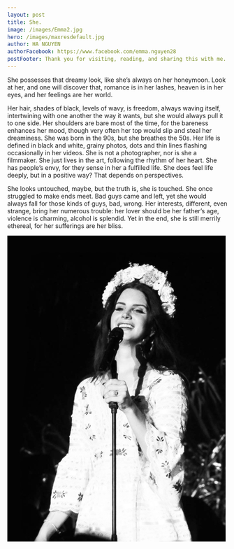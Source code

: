 ```yaml
---
layout: post
title: She.
image: /images/Emma2.jpg
hero: /images/maxresdefault.jpg
author: HA NGUYEN
authorFacebook: https://www.facebook.com/emma.nguyen28
postFooter: Thank you for visiting, reading, and sharing this with me. 
---
```

She possesses that dreamy look, like she’s always on her honeymoon. Look at her, and one will discover that, romance is in her lashes, heaven is in her eyes, and her feelings are her world.

Her hair, shades of black, levels of wavy, is freedom, always waving itself, intertwining with one another the way it wants, but she would always pull it to one side. Her shoulders are bare most of the time, for the bareness enhances her mood, though very often her top would slip and steal her dreaminess. She was born in the 90s, but she breathes the 50s. Her life is defined in black and white, grainy photos, dots and thin lines flashing occasionally in her videos. She is not a photographer, nor is she a filmmaker. She just lives in the art, following the rhythm of her heart. She has people’s envy, for they sense in her a fulfilled life. She does feel life deeply, but in a positive way? That depends on perspectives.

She looks untouched, maybe, but the truth is, she is touched. She once struggled to make ends meet. Bad guys came and left, yet she would always fall for those kinds of guys, bad, wrong. Her interests, different, even strange, bring her numerous trouble: her lover should be her father’s age, violence is charming, alcohol is splendid. Yet in the end, she is still merrily ethereal, for her sufferings are her bliss.

<img src="/images/tumblr_mvyy7jXuMv1r9ih9zo1_r1_500.jpg" alt="Lana Del Rey">
